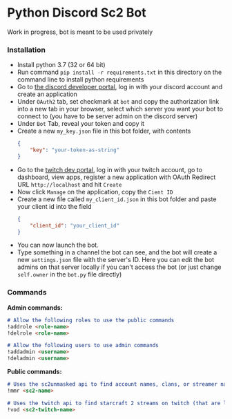 # Python Discord Sc2 Bot

Work in progress, bot is meant to be used privately


### Installation
- Install python 3.7 (32 or 64 bit)
- Run command `pip install -r requirements.txt` in this directory on the command line to install python requirements
- Go to [the discord developer portal](https://discordapp.com/developers/applications/), log in with your discord account and create an application
- Under `OAuth2` tab, set checkmark at `bot` and copy the authorization link into a new tab in your browser, select which server you want your bot to connect to (you have to be server admin on the discord server)
- Under `Bot` Tab, reveal your token and copy it
- Create a new `my_key.json` file in this bot folder, with contents 
    ```json
    {
        "key": "your-token-as-string"
    }
    ```
- Go to the [twitch dev portal](https://dev.twitch.tv/), log in with your twitch account, go to dashboard, view apps, register a new application with OAuth Redirect URL `http://localhost` and hit `Create`
- Now click `Manage` on the application, copy the `Cient ID`
- Create a new file called `my_client_id.json` in this bot folder and paste your client id into the field
    ```json
    {
        "client_id": "your_client_id"
    }
    ```
- You can now launch the bot.
- Type something in a channel the bot can see, and the bot will create a new `settings.json` file with the server's ID. Here you can edit the bot admins on that server locally if you can't access the bot (or just change `self.owner` in the `bot.py` file directly)

### Commands
**Admin commands:**
```markdown
# Allow the following roles to use the public commands
!addrole <role-name>
!delrole <role-name>

# Allow the following users to use admin commands
!addadmin <username>
!deladmin <username>
```

**Public commands:**
```markdown
# Uses the sc2unmasked api to find account names, clans, or streamer names and lists the result as a table in discord
!mmr <sc2-name>

# Uses the twitch api to find starcraft 2 streams on twitch (that are live) and find their latest vod with the timestamp
!vod <sc2-twitch-name>
```